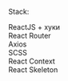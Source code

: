 Stack:

ReactJS + хуки<br/>
React Router<br/>
Axios<br/>
SCSS<br/>
React Context<br/>
React Skeleton<br/>
